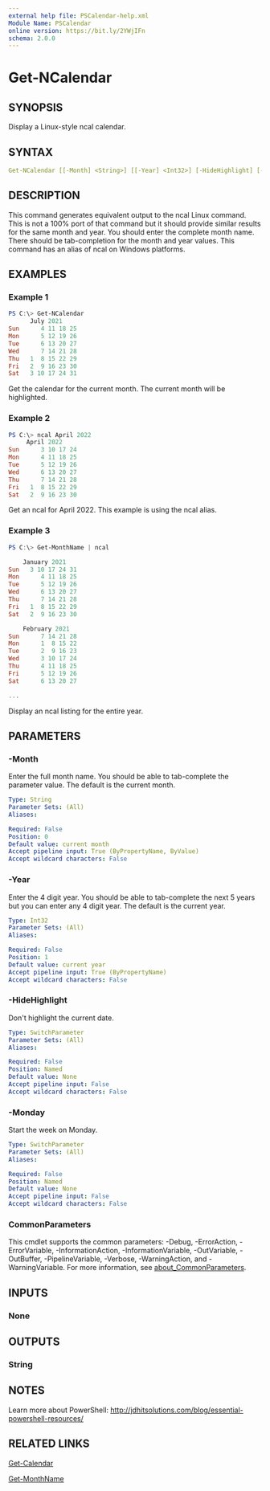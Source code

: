 ```yaml
---
external help file: PSCalendar-help.xml
Module Name: PSCalendar
online version: https://bit.ly/2YWjIFn
schema: 2.0.0
---
```


# Get-NCalendar

## SYNOPSIS

Display a Linux-style ncal calendar.

## SYNTAX

```yaml
Get-NCalendar [[-Month] <String>] [[-Year] <Int32>] [-HideHighlight] [-Monday] [<CommonParameters>]
```

## DESCRIPTION

This command generates equivalent output to the ncal Linux command. This is not a 100% port of that command but it should provide similar results for the same month and year. You should enter the complete month name. There should be tab-completion for the month and year values. This command has an alias of ncal on Windows platforms.

## EXAMPLES

### Example 1

```powershell
PS C:\> Get-NCalendar
      July 2021
Sun      4 11 18 25
Mon      5 12 19 26
Tue      6 13 20 27
Wed      7 14 21 28
Thu   1  8 15 22 29
Fri   2  9 16 23 30
Sat   3 10 17 24 31
```

Get the calendar for the current month. The current month will be highlighted.

### Example 2

```powershell
PS C:\> ncal April 2022
     April 2022
Sun      3 10 17 24
Mon      4 11 18 25
Tue      5 12 19 26
Wed      6 13 20 27
Thu      7 14 21 28
Fri   1  8 15 22 29
Sat   2  9 16 23 30
```

Get an ncal for April 2022. This example is using the ncal alias.

### Example 3

```powershell
PS C:\> Get-MonthName | ncal

    January 2021
Sun   3 10 17 24 31
Mon      4 11 18 25
Tue      5 12 19 26
Wed      6 13 20 27
Thu      7 14 21 28
Fri   1  8 15 22 29
Sat   2  9 16 23 30

    February 2021
Sun      7 14 21 28
Mon      1  8 15 22
Tue      2  9 16 23
Wed      3 10 17 24
Thu      4 11 18 25
Fri      5 12 19 26
Sat      6 13 20 27

...
```

Display an ncal listing for the entire year.

## PARAMETERS

### -Month

Enter the full month name. You should be able to tab-complete the parameter value. The default is the current month.

```yaml
Type: String
Parameter Sets: (All)
Aliases:

Required: False
Position: 0
Default value: current month
Accept pipeline input: True (ByPropertyName, ByValue)
Accept wildcard characters: False
```

### -Year

Enter the 4 digit year. You should be able to tab-complete the next 5 years but you can enter any 4 digit year.
The default is the current year.

```yaml
Type: Int32
Parameter Sets: (All)
Aliases:

Required: False
Position: 1
Default value: current year
Accept pipeline input: True (ByPropertyName)
Accept wildcard characters: False
```

### -HideHighlight

Don't highlight the current date.

```yaml
Type: SwitchParameter
Parameter Sets: (All)
Aliases:

Required: False
Position: Named
Default value: None
Accept pipeline input: False
Accept wildcard characters: False
```

### -Monday

Start the week on Monday.

```yaml
Type: SwitchParameter
Parameter Sets: (All)
Aliases:

Required: False
Position: Named
Default value: None
Accept pipeline input: False
Accept wildcard characters: False
```

### CommonParameters
This cmdlet supports the common parameters: -Debug, -ErrorAction, -ErrorVariable, -InformationAction, -InformationVariable, -OutVariable, -OutBuffer, -PipelineVariable, -Verbose, -WarningAction, and -WarningVariable. For more information, see [about_CommonParameters](http://go.microsoft.com/fwlink/?LinkID=113216).

## INPUTS

### None

## OUTPUTS

### String

## NOTES

Learn more about PowerShell: http://jdhitsolutions.com/blog/essential-powershell-resources/

## RELATED LINKS

[Get-Calendar](Get-Calendar.md)

[Get-MonthName](Get-MonthName.md)
